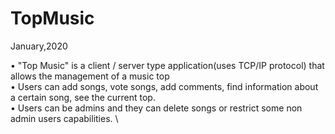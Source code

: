 # TopMusic

January,2020 

 • "Top Music" is a client / server type application(uses TCP/IP protocol) that allows the management of a music top \
 • Users can add songs, vote songs, add comments, find information about a certain song, see the current top. \
 • Users can be admins and they can delete songs or restrict some non admin users capabilities. \
